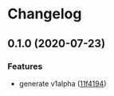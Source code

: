 # Changelog

## 0.1.0 (2020-07-23)


### Features

* generate v1alpha ([11f4194](https://www.github.com/googleapis/python-analytics-admin/commit/11f4194a60aaa742d98cde661c8cf304cd3a07ef))

